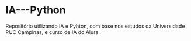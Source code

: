 # IA---Python
Repositório utilizando IA e Pyhton, com base nos estudos da Universidade PUC Campinas, e curso de IA do Alura.
